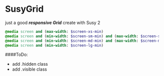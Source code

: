 SusyGrid
========

just a good ***responsive Grid*** create with Susy 2

```sass
@media screen and (max-width: $screen-xs-min)
@media screen and (min-width: $screen-sm-min) and (max-width: $screen-sm-max)
@media screen and (min-width: $screen-md-min) and (max-width: $screen-md-max)
@media screen and (min-width: $screen-lg-min)
```

####ToDo:
  - add .hidden class
  - add .visible class
